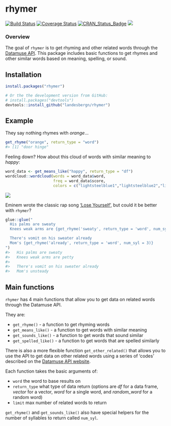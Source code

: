 
<!-- README.md is generated from README.Rmd. Please edit that file -->

# rhymer

[![Build
Status](https://travis-ci.org/landesbergn/rhymer.svg?branch=master)](https://travis-ci.org/landesbergn/rhymer)
[![Coverage
Status](https://img.shields.io/codecov/c/github/landesbergn/rhymer/master.svg)](https://codecov.io/github/landesbergn/rhymer?branch=master)
[![CRAN\_Status\_Badge](https://www.r-pkg.org/badges/version/rhymer)](https://cran.r-project.org/package=rhymer)
[![](https://cranlogs.r-pkg.org/badges/grand-total/rhymer)](https://cran.r-project.org/package=rhymer)

### Overview

The goal of `rhymer` is to get rhyming and other related words through
the [Datamuse API](https://www.datamuse.com/api/). This package includes
basic functions to get rhymes and other similar words based on meaning,
spelling, or sound.

## Installation

``` r
install.packages("rhymer")

# Or the the development version from GitHub:
# install.packages("devtools")
devtools::install_github("landesbergn/rhymer")
```

## Example

They say nothing rhymes with *orange*…

``` r
get_rhyme("orange", return_type = "word")
#> [1] "door hinge"
```

Feeling down? How about this cloud of words with similar meaning to
*happy*:

``` r
word_data <- get_means_like("happy", return_type = "df")
wordcloud::wordcloud(words = word_data$word, 
                     freq = word_data$score, 
                     colors = c("lightsteelblue1","lightsteelblue2","lightsteelblue3","lightsteelblue"))
```

![](man/figures/README-example2-1.png)<!-- -->

Eminem wrote the classic rap song [‘Lose
Yourself’](https://genius.com/Eminem-lose-yourself-lyrics), but could
it be better with `rhymer`?

``` r
glue::glue("
  His palms are sweaty
  Knees weak arms are {get_rhyme('sweaty', return_type = 'word', num_syl = 2)}

  There's vomit on his sweater already
  Mom's {get_rhyme('already', return_type = 'word', num_syl = 3)}
")
#>   His palms are sweaty
#>   Knees weak arms are petty
#> 
#>   There's vomit on his sweater already
#>   Mom's unsteady
```

## Main functions

`rhymer` has 4 main functions that allow you to get data on related
words through the Datamuse API.

They are:

  - `get_rhyme()` - a function to get rhyming words  
  - `get_means_like()` - a function to get words with similar meaning  
  - `get_sounds_like()` - a function to get words that sound similar  
  - `get_spelled_like()` - a function to get words that are spelled
    similarly

There is also a more flexible function `get_other_related()` that allows
you to use the API to get data on other related words using a series of
‘codes’ described on the [Datamuse API
website](https://www.datamuse.com/api/).

Each function takes the basic arguments of:

  - `word` the word to base results on  
  - `return_type` what type of data return (options are *df* for a data
    frame, *vector* for a vector, *word* for a single word, and
    *random\_word* for a random word)  
  - `limit` max number of related words to return

`get_rhyme()` and `get_sounds_like()` also have special helpers for the
number of syllables to return called `num_syl`.

